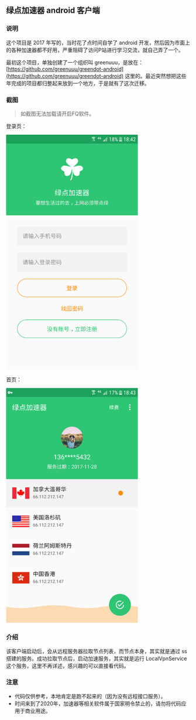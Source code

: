 ## 绿点加速器 android 客户端

### 说明

这个项目是 2017 年写的，当时花了点时间自学了 android 开发，然后因为市面上的各种加速器都不好用，严重阻碍了访问P站进行学习交流，就自己弄了一个。

最初这个项目，单独创建了一个组织叫 greenuuu，是放在：[https://github.com/greenuuu/greendot-android](https://github.com/greenuuu/greendot-android) 这里的。最近突然想把这些年完成的项目都归整起来放到一个地方，于是就有了这次迁移。

### 截图

> 如截图无法加载请开启FQ软件。

登录页：

<img src="https://github.com/GG4mida/greendot-client-android/blob/main/screen/login.png?raw=true" width="360" alt="登录页"/>

首页：

<img src="https://github.com/GG4mida/greendot-client-android/blob/main/screen/home.png?raw=true" width="360" alt="首页"/>

### 介绍

该客户端启动后，会从远程服务器拉取节点列表，而节点本身，其实就是通过 ss 搭建的服务。成功拉取节点后，启动加速服务，其实就是运行 LocalVpnService 这个服务，这里不再详述，感兴趣的可以直接看代码。

### 注意

- 代码仅供参考，本地肯定是跑不起来的（因为没有远程接口服务）。
- 时间来到了2020年，加速器等相关软件属于国家明令禁止的，请勿将代码应用于商业用途。